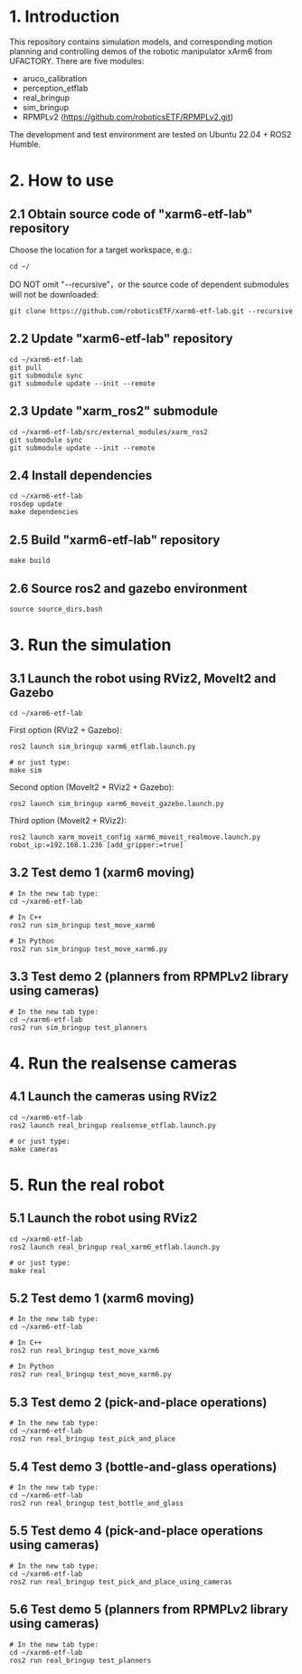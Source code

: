 # 1. Introduction
This repository contains simulation models, and corresponding motion planning and controlling demos of the robotic manipulator xArm6 from UFACTORY. There are five modules:
- aruco_calibration
- perception_etflab
- real_bringup
- sim_bringup
- RPMPLv2 (https://github.com/roboticsETF/RPMPLv2.git)

The development and test environment are tested on Ubuntu 22.04 + ROS2 Humble.

# 2. How to use
## 2.1 Obtain source code of "xarm6-etf-lab" repository
Choose the location for a target workspace, e.g.:
```
cd ~/
```
DO NOT omit "--recursive"，or the source code of dependent submodules will not be downloaded:
```
git clone https://github.com/roboticsETF/xarm6-etf-lab.git --recursive
```

## 2.2 Update "xarm6-etf-lab" repository
```
cd ~/xarm6-etf-lab
git pull
git submodule sync
git submodule update --init --remote
```

## 2.3 Update "xarm_ros2" submodule
```
cd ~/xarm6-etf-lab/src/external_modules/xarm_ros2
git submodule sync
git submodule update --init --remote
```

## 2.4 Install dependencies
```
cd ~/xarm6-etf-lab
rosdep update
make dependencies
```

## 2.5 Build "xarm6-etf-lab" repository
```
make build
```

## 2.6 Source ros2 and gazebo environment
```
source source_dirs.bash
```

# 3. Run the simulation
## 3.1 Launch the robot using RViz2, MoveIt2 and Gazebo
```
cd ~/xarm6-etf-lab
```
First option (RViz2 + Gazebo):
```
ros2 launch sim_bringup xarm6_etflab.launch.py

# or just type:
make sim
```
Second option (MoveIt2 + RViz2 + Gazebo):
```
ros2 launch sim_bringup xarm6_moveit_gazebo.launch.py
```
Third option (MoveIt2 + RViz2):
```
ros2 launch xarm_moveit_config xarm6_moveit_realmove.launch.py robot_ip:=192.168.1.236 [add_gripper:=true]
```

## 3.2 Test demo 1 (xarm6 moving)
```
# In the new tab type:
cd ~/xarm6-etf-lab

# In C++
ros2 run sim_bringup test_move_xarm6

# In Python
ros2 run sim_bringup test_move_xarm6.py
```

## 3.3 Test demo 2 (planners from RPMPLv2 library using cameras)
```
# In the new tab type:
cd ~/xarm6-etf-lab
ros2 run sim_bringup test_planners
```

# 4. Run the realsense cameras
## 4.1 Launch the cameras using RViz2
```
cd ~/xarm6-etf-lab
ros2 launch real_bringup realsense_etflab.launch.py

# or just type:
make cameras
```

# 5. Run the real robot
## 5.1 Launch the robot using RViz2
```
cd ~/xarm6-etf-lab
ros2 launch real_bringup real_xarm6_etflab.launch.py

# or just type:
make real
```

## 5.2 Test demo 1 (xarm6 moving)
```
# In the new tab type:
cd ~/xarm6-etf-lab

# In C++
ros2 run real_bringup test_move_xarm6

# In Python
ros2 run real_bringup test_move_xarm6.py
```

## 5.3 Test demo 2 (pick-and-place operations)
```
# In the new tab type:
cd ~/xarm6-etf-lab
ros2 run real_bringup test_pick_and_place
```

## 5.4 Test demo 3 (bottle-and-glass operations)
```
# In the new tab type:
cd ~/xarm6-etf-lab
ros2 run real_bringup test_bottle_and_glass
```

## 5.5 Test demo 4 (pick-and-place operations using cameras)
```
# In the new tab type:
cd ~/xarm6-etf-lab
ros2 run real_bringup test_pick_and_place_using_cameras
```

## 5.6 Test demo 5 (planners from RPMPLv2 library using cameras)
```
# In the new tab type:
cd ~/xarm6-etf-lab
ros2 run real_bringup test_planners
```

